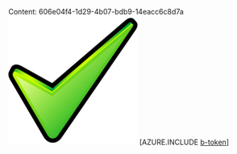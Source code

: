 Content: 606e04f4-1d29-4b07-bdb9-14eacc6c8d7a![image](aef244e9-5f51-467f-94b8-924012757013.png)
[AZURE.INCLUDE [b-token](8b5309b8-2c3d-4de5-8775-b15868e1a5bb.md)]
